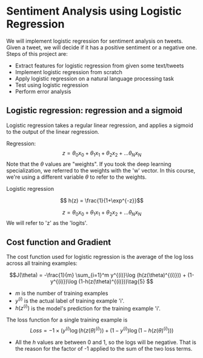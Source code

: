 # Sentiment Analysis using Logistic Regression
We will implement logistic regression for sentiment analysis on tweets. Given a tweet, we will decide if it has a positive sentiment or a negative one. Steps of this project are: 

* Extract features for logistic regression from given some text/tweets
* Implement logistic regression from scratch
* Apply logistic regression on a natural language processing task
* Test using logistic regression
* Perform error analysis


## Logistic regression: regression and a sigmoid

Logistic regression takes a regular linear regression, and applies a sigmoid to the output of the linear regression.

Regression:
$$z = \theta_0 x_0 + \theta_1 x_1 + \theta_2 x_2 + ... \theta_N x_N$$
Note that the $\theta$ values are "weights". If you took the deep learning specialization, we referred to the weights with the 'w' vector.  In this course, we're using a different variable $\theta$ to refer to the weights.

Logistic regression

$$ h(z) = \frac{1}{1+\exp^{-z}}$$

$$z = \theta_0 x_0 + \theta_1 x_1 + \theta_2 x_2 + ... \theta_N x_N$$
We will refer to 'z' as the 'logits'.


## Cost function and Gradient

The cost function used for logistic regression is the average of the log loss across all training examples:

$$J(\theta) = -\frac{1}{m} \sum_{i=1}^m y^{(i)}\log (h(z(\theta)^{(i)})) + (1-y^{(i)})\log (1-h(z(\theta)^{(i)}))\tag{5} $$
* $m$ is the number of training examples
* $y^{(i)}$ is the actual label of training example 'i'.
* $h(z^{(i)})$ is the model's prediction for the training example 'i'.

The loss function for a single training example is
$$ Loss = -1 \times \left( y^{(i)}\log (h(z(\theta)^{(i)})) + (1-y^{(i)})\log (1-h(z(\theta)^{(i)})) \right)$$

* All the $h$ values are between 0 and 1, so the logs will be negative. That is the reason for the factor of -1 applied to the sum of the two loss terms.

